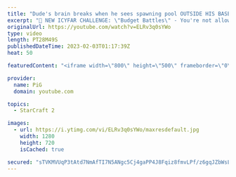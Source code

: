 ```yaml
---
title: "Dude's brain breaks when he sees spawning pool OUTSIDE HIS BASE | ICYFAR \"Proxy Everything\" - SC2"
excerpt: "🤯 NEW ICYFAR CHALLENGE: \"Budget Battles\" - You're not allowed to go past 40 workers MAX. Send submissions to eonblu95@gmail.com as attachment AND only ICYFAR as the subject. Max 1 replay per person. Latest submission is on the 28th February  🤯 In this month’s episode of I Cast Your Freakin Awesome"
originalUrl: https://youtube.com/watch?v=ELRv3q0sYWo
type: video
length: PT28M49S
publishedDateTime: 2023-02-03T01:17:39Z
heat: 50

featuredContent: "<iframe width=\"800\" height=\"500\" frameborder=\"0\" src=\"https://www.youtube.com/embed/ELRv3q0sYWo\" allow=\"accelerometer; autoplay; encrypted-media; gyroscope; picture-in-picture\" allowfullscreen></iframe>"

provider:
  name: PiG
  domain: youtube.com

topics:
  - StarCraft 2

images:
  - url: https://i.ytimg.com/vi/ELRv3q0sYWo/maxresdefault.jpg
    width: 1280
    height: 720
    isCached: true

secured: "sTVKMVUqP3tAtd7NmAfTI7N5ANgc5Cj4gaPP4J8Fqiz8fmvLPf/z6gqJZbWsL5HTZSzGWwIIMbfzovIvm9l8Xs6Bg2kOffgb/XI37Kp2PyG2xy0HURe/etGqoUYjVOXSQ7/tKh2umfAX7Qmz55J4qmGGMcluNicPEegZ64qhKw9Jlze8aut9hGWip3OvoN7eEuL0bGOcgblrGT81b3FrAAHJAV1TcGzBjPxjvU+q3g9nDExDmKrZQY6gFUoZ6MK6srlWd1BPRSLlhfEGmVmEUUk9/RW6MmUfPOCtvQ23dkXQofui+JQ2Otevp6CbSIAIQv2XFTVRq9YzvRU8kt0SJy9c24WB/zl+qKaKbke20qGSYTonlZSBnVuhHROzF61yqAyczs8tGBvl7Kf2bxkZ0fXT0FDhqhLzxOJ+fGAJ1cQ=;WNNUO2idCUrXCG9GOybVIw=="
---
```


